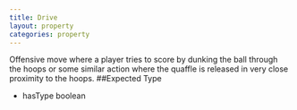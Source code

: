 ```yaml
---
title: Drive
layout: property
categories: property
---
```

Offensive move where a player tries to score by dunking the ball through the hoops or some similar action where the quaffle is released in very close proximity to the hoops.
##Expected Type
* hasType boolean
